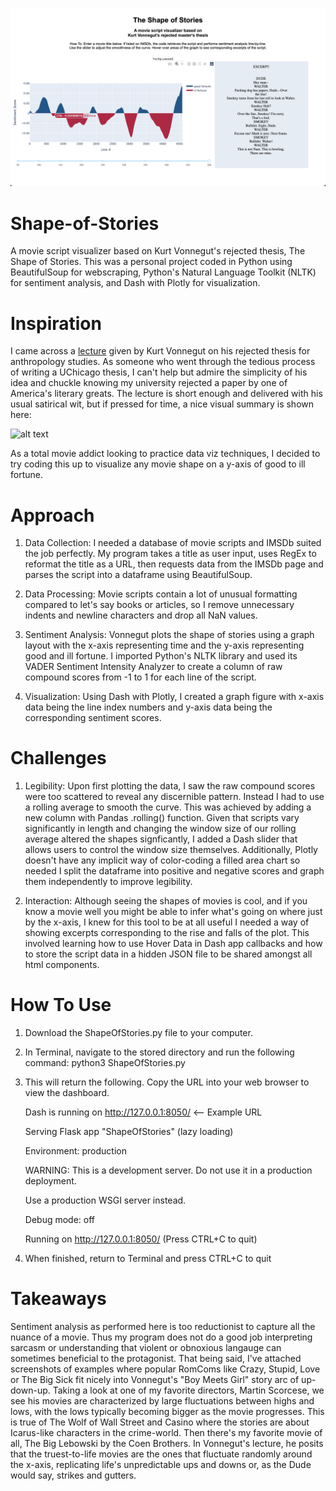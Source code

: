 ![alt text](https://github.com/LucLampietti/Shape-of-Stories/blob/a2847ab7788cad46928b0b5b8425e9588ac19ae9/Screenshots/Lebowski.png)

# Shape-of-Stories
A movie script visualizer based on Kurt Vonnegut's rejected thesis, The Shape of Stories. This was a personal project coded in Python using BeautifulSoup for webscraping, Python's Natural Language Toolkit (NLTK) for sentiment analysis, and Dash with Plotly for visualization. 

# Inspiration

I came across a [lecture](https://www.youtube.com/watch?v=GOGru_4z1Vc&t=67s) given by Kurt Vonnegut on his rejected thesis for anthropology studies. As someone who  went through the tedious process of writing a UChicago thesis, I can't help but admire the simplicity of his idea and chuckle knowing my university rejected a paper by one of America's literary greats. The lecture is short enough and delivered with his usual satirical wit, but if pressed for time, a nice visual summary is shown here: 

![alt text](https://i2.wp.com/www.aerogrammestudio.com/wp-content/uploads/2013/03/maya_eilam_vonnegut.png?ssl=1)

As a total movie addict looking to practice data viz techniques, I decided to try coding this up to visualize any movie shape on a y-axis of good to ill fortune.

# Approach

1. Data Collection: I needed a database of movie scripts and IMSDb suited the job perfectly. My program takes a title as user input, uses RegEx to reformat the title as a URL, then requests data from the IMSDb page and parses the script into a dataframe using BeautifulSoup.

2. Data Processing: Movie scripts contain a lot of unusual formatting compared to let's say books or articles, so I remove unnecessary indents and newline characters and drop all NaN values.

3. Sentiment Analysis: Vonnegut plots the shape of stories using a graph layout with the x-axis representing time and the y-axis representing good and ill fortune. I imported Python's NLTK library and used its VADER Sentiment Intensity Analyzer to create a column of raw compound scores from -1 to 1 for each line of the script.

4. Visualization: Using Dash with Plotly, I created a graph figure with x-axis data being the line index numbers and y-axis data being the corresponding sentiment scores.

# Challenges

1. Legibility: Upon first plotting the data, I saw the raw compound scores were too scattered to reveal any discernible pattern. Instead I had to use a rolling average to smooth the curve. This was achieved by adding a new column with Pandas .rolling() function. Given that scripts vary significantly in length and changing the window size of our rolling average altered the shapes signficantly, I added a Dash slider that allows users to control the window size themselves. Additionally, Plotly doesn't have any implicit way of color-coding a filled area chart so needed I split the dataframe into positive and negative scores and graph them independently to improve legibility.

2. Interaction: Although seeing the shapes of movies is cool, and if you know a movie well you might be able to infer what's going on where just by the x-axis, I knew for this tool to be at all useful I needed a way of showing excerpts corresponding to the rise and falls of the plot. This involved learning how to use Hover Data in Dash app callbacks and how to store the script data in a hidden JSON file to be shared amongst all html components. 

# How To Use

1. Download the ShapeOfStories.py file to your computer.
2. In Terminal, navigate to the stored directory and run the following command: python3 ShapeOfStories.py 
3. This will return the following. Copy the URL into your web browser to view the dashboard.

    Dash is running on http://127.0.0.1:8050/ <-- Example URL

    Serving Flask app "ShapeOfStories" (lazy loading)
    
    Environment: production
    
    WARNING: This is a development server. Do not use it in a production deployment.
    
    Use a production WSGI server instead.
    
    Debug mode: off
    
    Running on http://127.0.0.1:8050/ (Press CTRL+C to quit)

4. When finished, return to Terminal and press CTRL+C to quit


# Takeaways

Sentiment analysis as performed here is too reductionist to capture all the nuance of a movie. Thus my program does not do a good job interpreting sarcasm or understanding that violent or obnoxious langauge can sometimes beneficial to the protagonist. That being said, I've attached screenshots of examples where popular RomComs like Crazy, Stupid, Love or The Big Sick fit nicely into Vonnegut's "Boy Meets Girl" story arc of up-down-up. Taking a look at one of my favorite directors, Martin Scorcese, we see his movies are characterized by large fluctuations between highs and lows, with the lows typically becoming bigger as the movie progresses. This is true of The Wolf of Wall Street and Casino where the stories are about Icarus-like characters in the crime-world. Then there's my favorite movie of all, The Big Lebowski by the Coen Brothers. In Vonnegut's lecture, he posits that the truest-to-life movies are the ones that fluctuate randomly around the x-axis, replicating life's unpredictable ups and downs or, as the Dude would say, strikes and gutters.

